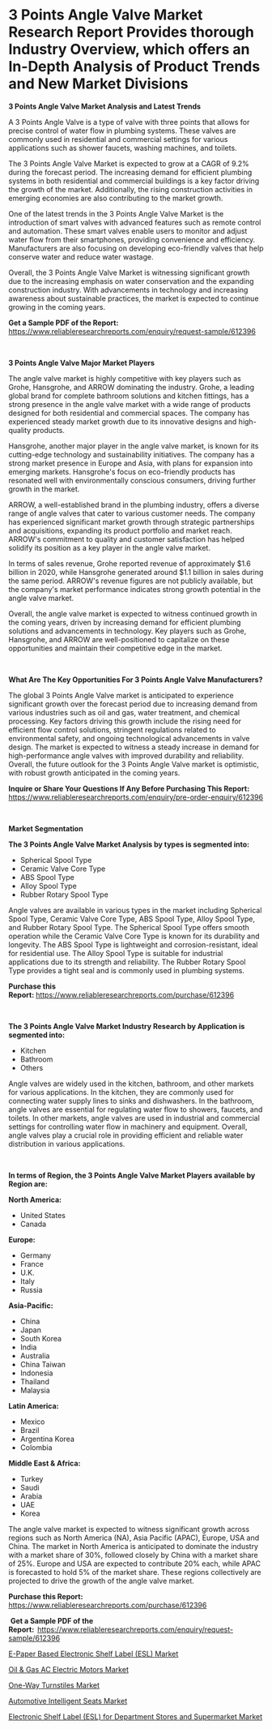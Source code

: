 <p><h1>3 Points Angle Valve Market Research Report Provides thorough Industry Overview, which offers an In-Depth Analysis of Product Trends and New Market Divisions</h1></p><p><strong>3 Points Angle Valve Market Analysis and Latest Trends</strong></p>
<p><p>A 3 Points Angle Valve is a type of valve with three points that allows for precise control of water flow in plumbing systems. These valves are commonly used in residential and commercial settings for various applications such as shower faucets, washing machines, and toilets.</p><p>The 3 Points Angle Valve Market is expected to grow at a CAGR of 9.2% during the forecast period. The increasing demand for efficient plumbing systems in both residential and commercial buildings is a key factor driving the growth of the market. Additionally, the rising construction activities in emerging economies are also contributing to the market growth.</p><p>One of the latest trends in the 3 Points Angle Valve Market is the introduction of smart valves with advanced features such as remote control and automation. These smart valves enable users to monitor and adjust water flow from their smartphones, providing convenience and efficiency. Manufacturers are also focusing on developing eco-friendly valves that help conserve water and reduce water wastage.</p><p>Overall, the 3 Points Angle Valve Market is witnessing significant growth due to the increasing emphasis on water conservation and the expanding construction industry. With advancements in technology and increasing awareness about sustainable practices, the market is expected to continue growing in the coming years.</p></p>
<p><strong>Get a Sample PDF of the Report:&nbsp;</strong> <a href="https://www.reliableresearchreports.com/enquiry/request-sample/612396">https://www.reliableresearchreports.com/enquiry/request-sample/612396</a></p>
<p>&nbsp;</p>
<p><strong>3 Points Angle Valve Major Market Players</strong></p>
<p><p>The angle valve market is highly competitive with key players such as Grohe, Hansgrohe, and ARROW dominating the industry. Grohe, a leading global brand for complete bathroom solutions and kitchen fittings, has a strong presence in the angle valve market with a wide range of products designed for both residential and commercial spaces. The company has experienced steady market growth due to its innovative designs and high-quality products.</p><p>Hansgrohe, another major player in the angle valve market, is known for its cutting-edge technology and sustainability initiatives. The company has a strong market presence in Europe and Asia, with plans for expansion into emerging markets. Hansgrohe's focus on eco-friendly products has resonated well with environmentally conscious consumers, driving further growth in the market.</p><p>ARROW, a well-established brand in the plumbing industry, offers a diverse range of angle valves that cater to various customer needs. The company has experienced significant market growth through strategic partnerships and acquisitions, expanding its product portfolio and market reach. ARROW's commitment to quality and customer satisfaction has helped solidify its position as a key player in the angle valve market.</p><p>In terms of sales revenue, Grohe reported revenue of approximately $1.6 billion in 2020, while Hansgrohe generated around $1.1 billion in sales during the same period. ARROW's revenue figures are not publicly available, but the company's market performance indicates strong growth potential in the angle valve market.</p><p>Overall, the angle valve market is expected to witness continued growth in the coming years, driven by increasing demand for efficient plumbing solutions and advancements in technology. Key players such as Grohe, Hansgrohe, and ARROW are well-positioned to capitalize on these opportunities and maintain their competitive edge in the market.</p></p>
<p>&nbsp;</p>
<p><strong>What Are The Key Opportunities For 3 Points Angle Valve Manufacturers?</strong></p>
<p><p>The global 3 Points Angle Valve market is anticipated to experience significant growth over the forecast period due to increasing demand from various industries such as oil and gas, water treatment, and chemical processing. Key factors driving this growth include the rising need for efficient flow control solutions, stringent regulations related to environmental safety, and ongoing technological advancements in valve design. The market is expected to witness a steady increase in demand for high-performance angle valves with improved durability and reliability. Overall, the future outlook for the 3 Points Angle Valve market is optimistic, with robust growth anticipated in the coming years.</p></p>
<p><strong>Inquire or Share Your Questions If Any Before Purchasing This Report:</strong> <a href="https://www.reliableresearchreports.com/enquiry/pre-order-enquiry/612396">https://www.reliableresearchreports.com/enquiry/pre-order-enquiry/612396</a></p>
<p>&nbsp;</p>
<p><strong>Market Segmentation</strong></p>
<p><strong>The 3 Points Angle Valve Market Analysis by types is segmented into:</strong></p>
<p><ul><li>Spherical Spool Type</li><li>Ceramic Valve Core Type</li><li>ABS Spool Type</li><li>Alloy Spool Type</li><li>Rubber Rotary Spool Type</li></ul></p>
<p><p>Angle valves are available in various types in the market including Spherical Spool Type, Ceramic Valve Core Type, ABS Spool Type, Alloy Spool Type, and Rubber Rotary Spool Type. The Spherical Spool Type offers smooth operation while the Ceramic Valve Core Type is known for its durability and longevity. The ABS Spool Type is lightweight and corrosion-resistant, ideal for residential use. The Alloy Spool Type is suitable for industrial applications due to its strength and reliability. The Rubber Rotary Spool Type provides a tight seal and is commonly used in plumbing systems.</p></p>
<p><strong>Purchase this Report:&nbsp;</strong><a href="https://www.reliableresearchreports.com/purchase/612396">https://www.reliableresearchreports.com/purchase/612396</a></p>
<p>&nbsp;</p>
<p><strong>The 3 Points Angle Valve Market Industry Research by Application is segmented into:</strong></p>
<p><ul><li>Kitchen</li><li>Bathroom</li><li>Others</li></ul></p>
<p><p>Angle valves are widely used in the kitchen, bathroom, and other markets for various applications. In the kitchen, they are commonly used for connecting water supply lines to sinks and dishwashers. In the bathroom, angle valves are essential for regulating water flow to showers, faucets, and toilets. In other markets, angle valves are used in industrial and commercial settings for controlling water flow in machinery and equipment. Overall, angle valves play a crucial role in providing efficient and reliable water distribution in various applications.</p></p>
<p>&nbsp;</p>
<p><strong>In terms of Region, the 3 Points Angle Valve Market Players available by Region are:</strong></p>
<p>
    <p> <strong> North America: </strong>
        <ul>
            <li>United States</li>
            <li>Canada</li>
        </ul>
        </p> 
    <p> <strong> Europe: </strong>
        <ul>
            <li>Germany</li>
            <li>France</li>
            <li>U.K.</li>
            <li>Italy</li>
            <li>Russia</li>
        </ul>
        </p> 
    <p> <strong> Asia-Pacific: </strong>
        <ul>
            <li>China</li>
            <li>Japan</li>
            <li>South Korea</li>
            <li>India</li>
            <li>Australia</li>
            <li>China Taiwan</li>
            <li>Indonesia</li>
            <li>Thailand</li>
            <li>Malaysia</li>
        </ul>
        </p> 
    <p> <strong> Latin America: </strong>
        <ul>
            <li>Mexico</li>
            <li>Brazil</li>
            <li>Argentina Korea</li>
            <li>Colombia</li>
        </ul>
        </p> 
    <p> <strong> Middle East & Africa: </strong>
        <ul>
            <li>Turkey</li>
            <li>Saudi</li>
            <li>Arabia</li>
            <li>UAE</li>
            <li>Korea</li>
        </ul>
    </p>
    </p>
<p><p>The angle valve market is expected to witness significant growth across regions such as North America (NA), Asia Pacific (APAC), Europe, USA and China. The market in North America is anticipated to dominate the industry with a market share of 30%, followed closely by China with a market share of 25%. Europe and USA are expected to contribute 20% each, while APAC is forecasted to hold 5% of the market share. These regions collectively are projected to drive the growth of the angle valve market.</p></p>
<p><strong>Purchase this Report: </strong><a href="https://www.reliableresearchreports.com/purchase/612396">https://www.reliableresearchreports.com/purchase/612396</a></p>
<p>&nbsp;<strong>Get a Sample PDF of the Report:&nbsp;&nbsp;</strong><a href="https://www.reliableresearchreports.com/enquiry/request-sample/612396">https://www.reliableresearchreports.com/enquiry/request-sample/612396</a></p>
<p><strong></strong></p>
<p><p><a href="https://view.publitas.com/reportprime-1/e-paper-based-electronic-shelf-label-esl-market-size-share-trends-analysis-report-by-application-regional-outlook-competitive-strategies-and-segment-forecasts-2024-2031/">E-Paper Based Electronic Shelf Label (ESL) Market</a></p><p><a href="https://ivy-potential-64b.notion.site/Oil-Gas-AC-Electric-Motors-Market-Research-Report-Forecasted-for-Period-from-2024-2031-by-Marke-e541c190ef164c2ba6045c5b879489a3">Oil & Gas AC Electric Motors Market</a></p><p><a href="https://nifty-kite-d51.notion.site/One-Way-Turnstiles-Market-Provides-a-Comprehensive-Analysis-Including-a-Macro-Overview-of-the-Market-de5e0cb6eeba4a2cab77c7573b096103">One-Way Turnstiles Market</a></p><p><a href="https://five-trouble-98a.notion.site/Automotive-Intelligent-Seats-Market-Insights-Market-Players-and-Forecast-Till-2031-613c484d9fb9414c8598024d3984c024">Automotive Intelligent Seats Market</a></p><p><a href="https://view.publitas.com/reportprime-1/electronic-shelf-label-esl-for-department-stores-and-supermarket-market-size-furnishes-valuable-information-encompassing-market-share-market-trends-and-projections-spanning-from-2024-to-2031/">Electronic Shelf Label (ESL) for Department Stores and Supermarket Market</a></p></p>